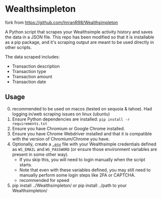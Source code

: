 # Wealthsimpleton
fork from https://github.com/ImranR98/Wealthsimpleton

A Python script that scrapes your Wealthsimple activity history and saves the data in a JSON file.
This repo has been modified so that it is installable as a pip package, and it's scraping output are meant to be used directly in other scripts.

The data scraped includes:
- Transaction description
- Transaction type
- Transaction amount
- Transaction date

## Usage

0. recommended to be used on macos (tested on sequoia & tahoe). Had logging in/web scraping issues on linux (ubuntu)
1. Ensure Python dependencies are installed: `pip install -r requirements.txt`
2. Ensure you have Chromium or Google Chrome installed.
3. Ensure you have Chrome Webdriver installed and that it is compatible with the version of Chromium/Chrome you have.
4. Optionally, create a [`.env`](https://www.dotenv.org/docs/security/env.html) file with your Wealthsimple credentials defined as `WS_EMAIL` and `WS_PASSWORD` (or ensure those environment variables are present in some other way).
   - If you skip this, you will need to login manually when the script starts.
   - Note that even with these variables defined, you may still need to manually perform some login steps like 2FA or CAPTCHA.
   - recommended for speed
5. pip install ../Wealthsimpleton/  or pip install ../path to your Wealthsimpleton/